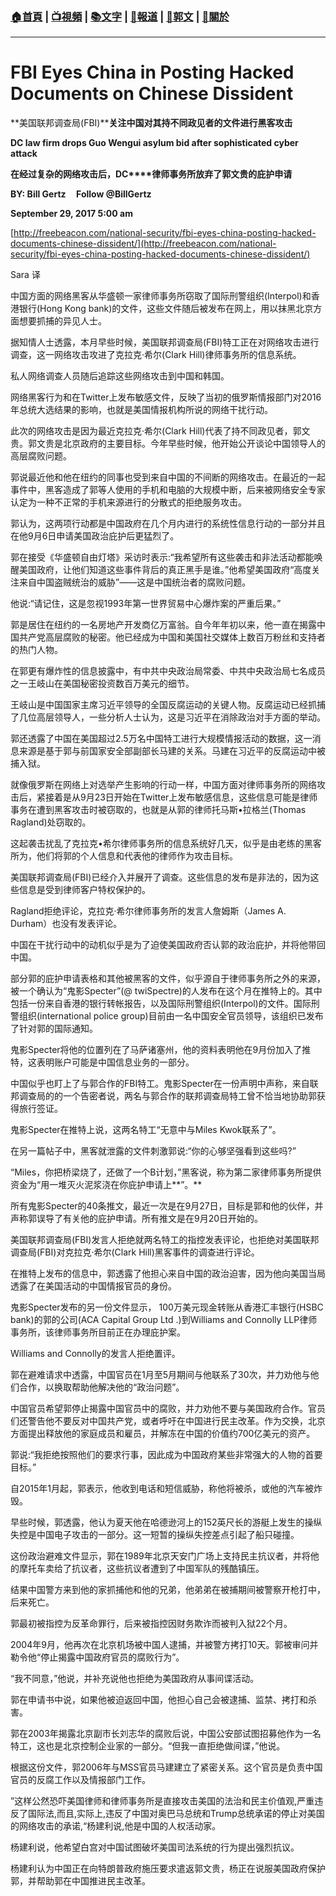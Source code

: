 ###  [:house:首頁](https://github.com/ourhimalayas/home) | [:tv:視頻](https://github.com/ourhimalayas/videos) | [:books:文字](https://github.com/ourhimalayas/txt) | [:newspaper:報道](https://github.com/ourhimalayas/news) | [:eagle:郭文](https://github.com/ourhimalayas/guomedia) | [:pray:關於](https://github.com/ourhimalayas/home/tree/master/about)
---
# **FBI Eyes China in Posting Hacked Documents on Chinese Dissident**

**美国联邦调查局(FBI)****关注中国对其持不同政见者的文件进行黑客攻击**

**DC law firm drops Guo Wengui asylum bid after sophisticated cyber attack**

**在经过复杂的网络攻击后，DC****律师事务所放弃了郭文贵的庇护申请**

**BY: Bill Gertz     Follow @BillGertz**

**September 29, 2017 5:00 am**

[http://freebeacon.com/national-security/fbi-eyes-china-posting-hacked-documents-chinese-dissident/](http://freebeacon.com/national-security/fbi-eyes-china-posting-hacked-documents-chinese-dissident/)

Sara 译



中国方面的网络黑客从华盛顿一家律师事务所窃取了国际刑警组织(Interpol)和香港银行(Hong Kong bank)的文件，这些文件随后被发布在网上，用以抹黑北京方面想要抓捕的异见人士。

据知情人士透露，本月早些时候，美国联邦调查局(FBI)特工正在对网络攻击进行调查，这一网络攻击攻进了克拉克·希尔(Clark Hill)律师事务所的信息系统。



私人网络调查人员随后追踪这些网络攻击到中国和韩国。



网络黑客行为和在Twitter上发布敏感文件，反映了当初的俄罗斯情报部门对2016年总统大选结果的影响，也就是美国情报机构所说的网络干扰行动。



此次的网络攻击是因为最近克拉克·希尔(Clark Hill)代表了持不同政见者，郭文贵。郭文贵是北京政府的主要目标。今年早些时候，他开始公开谈论中国领导人的高层腐败问题。



郭说最近他和他在纽约的同事也受到来自中国的不间断的网络攻击。在最近的一起事件中，黑客造成了郭等人使用的手机和电脑的大规模中断，后来被网络安全专家认定为一种不正常的手机来源进行的分散式的拒绝服务攻击。



郭认为，这两项行动都是中国政府在几个月内进行的系统性信息行动的一部分并且在他9月6日申请美国政治庇护后更猛烈了。



郭在接受《华盛顿自由灯塔》采访时表示:“我希望所有这些袭击和非法活动都能唤醒美国政府，让他们知道这些事件背后的真正黑手是谁。”他希望美国政府“高度关注来自中国盗贼统治的威胁”——这是中国统治者的腐败问题。



他说:“请记住，这是忽视1993年第一世界贸易中心爆炸案的严重后果。”



郭是居住在纽约的一名房地产开发商亿万富翁。自今年年初以来，他一直在揭露中国共产党高层腐败的秘密。他已经成为中国和美国社交媒体上数百万粉丝和支持者的热门人物。



在郭更有爆炸性的信息披露中，有中共中央政治局常委、中共中央政治局七名成员之一王岐山在美国秘密投资数百万美元的细节。



王岐山是中国国家主席习近平领导的全国反腐运动的关键人物。反腐运动已经抓捕了几位高层领导人，一些分析人士认为，这是习近平在消除政治对手方面的举动。



郭还透露了中国在美国超过2.5万名中国特工进行大规模情报活动的数据，这一消息来源是基于郭与前国家安全部副部长马建的关系。马建在习近平的反腐运动中被捕入狱。



就像俄罗斯在网络上对选举产生影响的行动一样，中国方面对律师事务所的网络攻击后，紧接着是从9月23日开始在Twitter上发布敏感信息，这些信息可能是律师事务在遭到黑客攻击时被窃取的，也就是从郭的律师托马斯•拉格兰(Thomas Ragland)处窃取的。



这起袭击扰乱了克拉克•希尔律师事务所的信息系统好几天，似乎是由老练的黑客所为，他们将郭的个人信息和代表他的律师作为攻击目标。



美国联邦调查局(FBI)已经介入并展开了调查。这些信息的发布是非法的，因为这些信息是受到律师客户特权保护的。



Ragland拒绝评论，克拉克·希尔律师事务所的发言人詹姆斯（James A. Durham）也没有发表评论。



中国在干扰行动中的动机似乎是为了迫使美国政府否认郭的政治庇护，并将他带回中国。



部分郭的庇护申请表格和其他被黑客的文件，似乎源自于律师事务所之外的来源，被一个确认为“鬼影Specter”(@ twiSpectre)的人发布在这个月在推特上的。其中包括一份来自香港的银行转帐报告，以及国际刑警组织(Interpol)的文件。国际刑警组织(international police group)目前由一名中国安全官员领导，该组织已发布了针对郭的国际通知。



鬼影Specter将他的位置列在了马萨诸塞州，他的资料表明他在9月份加入了推特，这表明账户可能是中国信息业务的一部分。



中国似乎也盯上了与郭合作的FBI特工。鬼影Specter在一份声明中声称，来自联邦调查局的的一个告密者说，两名与郭合作的联邦调查局特工曾不恰当地协助郭获得旅行签证。



鬼影Specter在推特上说，这两名特工“无意中与Miles Kwok联系了”。



在另一篇帖子中，黑客就泄露的文件刺激郭说:“你的心够坚强看到这些吗?”



“Miles，你把桥梁烧了，还做了一个B计划，”黑客说，称为第二家律师事务所提供资金为“用一堆灭火泥浆浇在你庇护申请上**”。**



所有鬼影Specter的40条推文，最近一次是在9月27日，目标是郭和他的伙伴，并声称郭误导了有关他的庇护申请。所有推文是在9月20日开始的。



美国联邦调查局(FBI)发言人拒绝就两名特工的指控发表评论，也拒绝对美国联邦调查局(FBI)对克拉克·希尔(Clark Hill)黑客事件的调查进行评论。



在推特上发布的信息中，郭透露了他担心来自中国的政治迫害，因为他向美国当局透露了在美国活动的中国情报官员的身份。



鬼影Specter发布的另一份文件显示， 100万美元现金转账从香港汇丰银行(HSBC bank)的郭的公司(ACA Capital Group Ltd .)到Williams and Connolly LLP律师事务所，该律师事务所目前正在办理庇护案。



Williams and Connolly的发言人拒绝置评。



郭在避难请求中透露，中国官员在1月至5月期间与他联系了30次，并力劝他与他们合作，以换取帮助他解决他的“政治问题”。



中国官员希望郭停止揭露中国官员中的腐败，并力劝他不要与美国政府合作。官员们还警告他不要反对中国共产党，或者呼吁在中国进行民主改革。作为交换，北京方面提出释放他的家庭成员和雇员，并解冻在中国的价值约700亿美元的资产。



郭说:“我拒绝按照他们的要求行事，因此成为中国政府某些非常强大的人物的首要目标。”



自2015年1月起，郭表示，他收到电话和短信威胁，称他将被杀，或他的汽车被炸毁。



早些时候，郭透露，他认为夏天他在哈德逊河上的152英尺长的游艇上发生的操纵失控是中国电子攻击的一部分。这一短暂的操纵失控差点引起了船只碰撞。



这份政治避难文件显示，郭在1989年北京天安门广场上支持民主抗议者，并将他的摩托车卖给了抗议者，这些抗议者遭到了中国军队的残酷镇压。



结果中国警方来到他的家抓捕他和他的兄弟，他弟弟在被捕期间被警察开枪打中，后来死亡。



郭最初被指控为反革命罪行，后来被指控因财务欺诈而被判入狱22个月。



2004年9月，他再次在北京机场被中国人逮捕，并被警方拷打10天。郭被审问并勒令他“停止揭露中国政府官员的腐败行为”。



“我不同意，”他说，并补充说他也拒绝为美国政府从事间谍活动。



郭在申请书中说，如果他被迫返回中国，他担心自己会被逮捕、监禁、拷打和杀害。



郭在2003年揭露北京副市长刘志华的腐败后说，中国公安部试图招募他作为一名特工，这也是北京控制企业家的一部分。“但我一直拒绝做间谍，”他说。



根据这份文件，郭2006年与MSS官员马建建立了紧密关系。这个官员是负责中国官员的反腐工作以及情报部门工作。



”这样公然恐吓美国律师和律师事务所是直接攻击美国的法治和民主价值观,严重违反了国际法,而且,实际上,违反了中国对奥巴马总统和Trump总统承诺的停止对美国的网络攻击的承诺,“杨建利说,他是中国的人权活动家。



杨建利说，他希望白宫对中国试图破坏美国司法系统的行为提出强烈抗议。



杨建利认为中国正在向特朗普政府施压要求遣返郭文贵，杨正在说服美国政府保护郭，并帮助郭在中国推进民主改革。
<u></u><sub></sub><sup></sup><strike></strike>